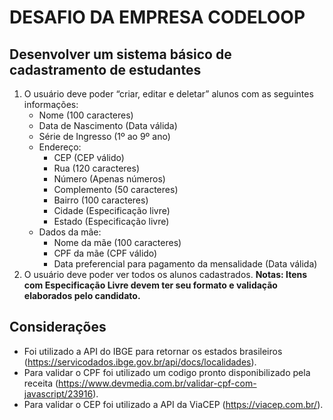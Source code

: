 # DESAFIO DA EMPRESA CODELOOP

## Desenvolver um sistema básico de cadastramento de estudantes 
1. O usuário deve poder “criar, editar e deletar” alunos com as seguintes informações: 
	- Nome (100 caracteres) 
	- Data de Nascimento (Data válida) 
	- Série de Ingresso (1º ao 9º ano) 
	- Endereço: 
		- CEP (CEP válido) 
		- Rua (120 caracteres) 
		- Número (Apenas números) 
		- Complemento (50 caracteres) 
		- Bairro (100 caracteres) 
		- Cidade (Especificação livre) 
		- Estado (Especificação livre) 
	- Dados da mãe: 
		- Nome da mãe (100 caracteres) 
		- CPF da mãe (CPF válido) 
		- Data preferencial para pagamento da mensalidade (Data válida) 
2. O usuário deve poder ver todos os alunos cadastrados. 
**Notas: Itens com Especificação Livre devem ter seu formato e validação elaborados pelo candidato.**

## Considerações
- Foi utilizado a API do IBGE para retornar os estados brasileiros (https://servicodados.ibge.gov.br/api/docs/localidades).
- Para validar o CPF foi utilizado um codigo pronto disponibilizado pela receita (https://www.devmedia.com.br/validar-cpf-com-javascript/23916).
- Para validar o CEP foi utilizado a API da ViaCEP (https://viacep.com.br/).

